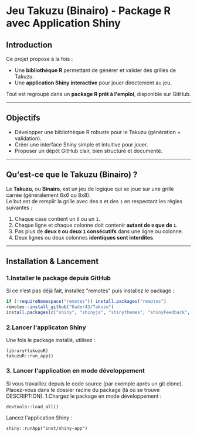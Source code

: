 # Jeu Takuzu (Binairo) - Package R avec Application Shiny

##  Introduction

Ce projet propose à la fois :

- Une **bibliothèque R** permettant de générer et valider des grilles de Takuzu.
- Une **application Shiny interactive** pour jouer directement au jeu.

Tout est regroupé dans un **package R prêt à l'emploi**, disponible sur GitHub.

---

##  Objectifs

- Développer une bibliothèque R robuste pour le Takuzu (génération + validation).
- Créer une interface Shiny simple et intuitive pour jouer.
- Proposer un dépôt GitHub clair, bien structuré et documenté.

---

##  Qu'est-ce que le Takuzu (Binairo) ?

Le **Takuzu**, ou **Binairo**, est un jeu de logique qui se joue sur une grille carrée (généralement 6x6 ou 8x8).  
Le but est de remplir la grille avec des `0` et des `1` en respectant les règles suivantes :

1. Chaque case contient un `0` ou un `1`.
2. Chaque ligne et chaque colonne doit contenir **autant de `0` que de `1`**.
3. Pas plus de **deux `0` ou deux `1` consécutifs** dans une ligne ou colonne.
4. Deux lignes ou deux colonnes **identiques sont interdites**.

---

##  Installation & Lancement

### 1.Installer le package depuis GitHub

Si ce n’est pas déjà fait, installez "remotes" puis installez le package :
```r
if (!requireNamespace("remotes")) install.packages("remotes")
remotes::install_github("Kader43/Takuzu")
install.packages(c("shiny", "shinyjs", "shinythemes", "shinyFeedback", "dplyr"))
```

### 2.Lancer l'applicaton Shiny
Une fois le package installé, utilisez :
```{r}
library(takuzuR)
takuzuR::run_app()
```

### 3. Lancer l'application en mode développement
Si vous travaillez depuis le code source (par exemple après un git clone).
Placez-vous dans le dossier racine du package (là où se trouve DESCRIPTION).
1.Chargez le package en mode développement :
```{r}
devtools::load_all()
```

Lancez l'application Shiny :

```{r}
shiny::runApp("inst/shiny-app")
```


